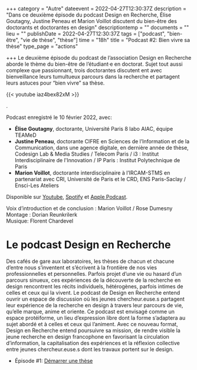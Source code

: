 +++
category = "Autre"
dateevent = 2022-04-27T12:30:37Z
description = "Dans ce deuxième épisode du podcast Design en Recherche, Élise Goutagny, Justine Peneau et Marion Voillot discutent du bien-être des doctorants et doctorantes en design"
descriptiontemp = ""
documents = ""
lieu = ""
publishDate = 2022-04-27T12:30:37Z
tags = ["podcast", "bien-être", "vie de thèse", "thèse"]
time = "18h"
title = "Podcast #2: Bien vivre sa thèse"
type_page = "actions"

+++
Le deuxième épisode du podcast de l’association Design en Recherche aborde le thème du bien-être de l’étudiant·e en doctorat. Sujet tout aussi complexe que passionnant, trois doctorantes discutent ent avec bienveillance leurs tumultueux parcours dans la recherche et partagent leurs astuces pour “bien vivre” sa thèse.

{{< youtube iaz4bex82xM >}}

.

Podcast enregistré le 10 février 2022, avec:

* **Élise Goutagny**, doctorante, Université Paris 8 labo AIAC, équipe TEAMeD
* **Justine Peneau**, doctorante CIFRE en Sciences de l’Information et de la Communication, dans une agence digitale, en dernière année de thèse, Codesign Lab & Media Studies / Telecom Paris / i3 : Institut Interdisciplinaire de l'Innovation / IP Paris : Institut Polytechnique de Paris
* **Marion Voillot**, doctorante interdisciplinaire à l’IRCAM-STMS en partenariat avec CRI, Université de Paris et le CRD, ENS Paris-Saclay / Ensci-Les Ateliers

Disponible sur [Youtube](https://www.youtube.com/watch?v=iaz4bex82xM&ab_channel=DesignenRecherche "Youtube"), [Spotify](https://open.spotify.com/episode/3CW4ehWc6pQ8XJpcqJcCYm "Spotify") et [Apple Podcast](https://podcasts.apple.com/us/podcast/bien-vivre-sa-th%C3%A8se/id1614277217?i=1000558389767 "Apple Podcast").

Voix d’introduction et de conclusion : Marion Voillot / Rose Dumesny  
Montage : Dorian Reunkrilerk  
Musique: Florent Chardevel

# Le podcast Design en Recherche

Des cafés de gare aux laboratoires, les thèses de chacun et chacune d’entre nous s’inventent et s’écrivent à la frontière de nos vies professionnelles et personnelles. Parfois projet d’une vie ou hasard d’un parcours sinueux, ces expériences de la découverte de la recherche en design rencontrent les récits individuels, hétérogènes, parfois intimes de celles et ceux qui la vivent. Le podcast de Design en Recherche entend ouvrir un espace de discussion où les jeunes chercheur.euse.s partagent leur expérience de la recherche en design à travers leur parcours de vie, qu’elle marque, anime et oriente. Ce podcast est envisagé comme un espace protéiforme, un lieu d’expression libre dont la forme s’adaptera au sujet abordé et à celles et ceux qui l’animent. Avec ce nouveau format, Design en Recherche entend poursuivre sa mission, de rendre visible la jeune recherche en design francophone en favorisant la circulation d’information, la capitalisation des expériences et la réflexion collective entre jeunes chercheur.euse.s dont les travaux portent sur le design.

* Épisode #1: [Démarrer une thèse](https://designenrecherche.org/actions/1er-episode-du-podcast-design-en-recherche/)
